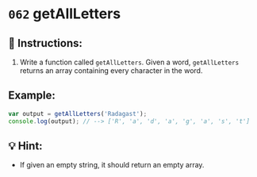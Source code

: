 # `062` getAllLetters

## 📝 Instructions:

1. Write a function called `getAllLetters`. Given a word, `getAllLetters` returns an array containing every character in the word. 

## Example:

```Javascript
var output = getAllLetters('Radagast');
console.log(output); // --> ['R', 'a', 'd', 'a', 'g', 'a', 's', 't']
```

## 💡 Hint:

+ If given an empty string, it should return an empty array.